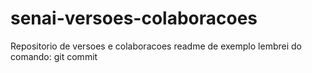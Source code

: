 # senai-versoes-colaboracoes
Repositorio de versoes e colaboracoes
readme de exemplo
lembrei do comando: git commit
